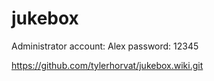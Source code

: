 # jukebox
Administrator account: Alex
              password: 12345
              
https://github.com/tylerhorvat/jukebox.wiki.git
